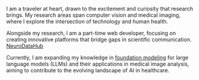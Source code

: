 I am a traveler at heart, drawn to the excitement and curiosity that research brings. My research areas span computer vision and medical imaging, where I explore the intersection of technology and human health. 

Alongside my research, I am a part-time web developer, focusing on creating innovative platforms that bridge gaps in scientific communication. [NeuroDataHub](https://blackpearl006.github.io/NeuroDataHub/)

Currently, I am expanding my knowledge in [foundation modeling](https://stanford-cs336.github.io/spring2025/) for large language models (LLMs) and their applications in medical image analysis, aiming to contribute to the evolving landscape of AI in healthcare.